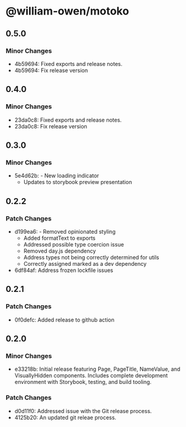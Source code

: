 # @william-owen/motoko

## 0.5.0

### Minor Changes

- 4b59694: Fixed exports and release notes.
- 4b59694: Fix release version

## 0.4.0

### Minor Changes

- 23da0c8: Fixed exports and release notes.
- 23da0c8: Fix release version

## 0.3.0

### Minor Changes

- 5e4d62b: - New loading indicator
  - Updates to storybook preview presentation

## 0.2.2

### Patch Changes

- d199ea6: - Removed opinionated styling
  - Added formatText to exports
  - Addressed possible type coercion issue
  - Removed day.js dependency
  - Address types not being correctly determined for utils
  - Correctly assigned marked as a dev dependency
- 6df84af: Address frozen lockfile issues

## 0.2.1

### Patch Changes

- 0f0defc: Added release to github action

## 0.2.0

### Minor Changes

- e33218b: Initial release featuring Page, PageTitle, NameValue, and VisuallyHidden components. Includes complete development environment with Storybook, testing, and build tooling.

### Patch Changes

- d0d11f0: Addressed issue with the Git release process.
- 4125b20: An updated git releae process.
